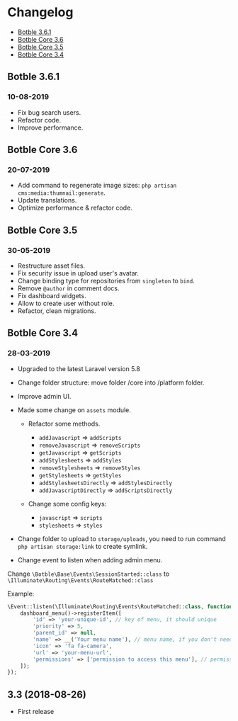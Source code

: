 # Changelog

- [Botble 3.6.1](#version_3_6_1)
- [Botble Core 3.6](#version_3_6)
- [Botble Core 3.5](#version_3_5)
- [Botble Core 3.4](#version_3_4)

<a name="version_3_6_1"></a>
## Botble 3.6.1
### 10-08-2019

- Fix bug search users.
- Refactor code.
- Improve performance.

<a name="version_3_6"></a>
## Botble Core 3.6
### 20-07-2019

- Add command to regenerate image sizes: `php artisan cms:media:thumnail:generate`.
- Update translations.
- Optimize performance & refactor code.

<a name="version_3_5"></a>
## Botble Core 3.5
### 30-05-2019
- Restructure asset files.
- Fix security issue in upload user's avatar.
- Change binding type for repositories from `singleton` to `bind`.
- Remove `@author` in comment docs.
- Fix dashboard widgets.
- Allow to create user without role.
- Refactor, clean migrations.

<a name="version_3_4"></a>
## Botble Core 3.4
### 28-03-2019
- Upgraded to the latest Laravel version 5.8
- Change folder structure: move folder /core into /platform folder.
- Improve admin UI.
- Made some change on `assets` module.
    + Refactor some methods.
        + `addJavascript` => `addScripts`
        + `removeJavascript` => `removeScripts`
        + `getJavascript` => `getScripts`
        + `addStylesheets` => `addStyles`
        + `removeStylesheets` => `removeStyles`
        + `getStylesheets` => `getStyles`
        + `addStylesheetsDirectly` => `addStylesDirectly`
        + `addJavascriptDirectly` => `addScriptsDirectly`

    + Change some config keys:
        + `javascript` => `scripts`
        + `stylesheets` => `styles`
        
- Change folder to upload to `storage/uploads`, you need to run command `php artisan storage:link` to create symlink.

- Change event to listen when adding admin menu.

Change `\Botble\Base\Events\SessionStarted::class` to `\Illuminate\Routing\Events\RouteMatched::class`

Example:

```php
\Event::listen(\Illuminate\Routing\Events\RouteMatched::class, function () {
    dashboard_menu()->registerItem([
        'id' => 'your-unique-id', // key of menu, it should unique
        'priority' => 5,
        'parent_id' => null,
        'name' => __('Your menu name'), // menu name, if you don't need translation, you can use the name in plain text
        'icon' => 'fa fa-camera',
        'url' => 'your-menu-url',
        'permissions' => ['permission to access this menu'], // permission should same with route name and it's stored in `permissions` table.
    ]);
});
```

## 3.3 (2018-08-26)

- First release

